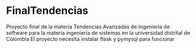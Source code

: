 # FinalTendencias
Proyecto final de la materia Tendencias Avanzadas de ingeniería de software para la materia ingeniería de sistemas en la universidad distrital de Colombia
El proyecto necesita instalar flask y pymysql para funcionar
